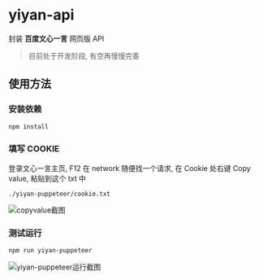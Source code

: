 # yiyan-api

封装 **百度文心一言** 网页版 API

> 目前处于开发阶段, 有空再慢慢完善

## 使用方法

### 安装依赖

```bash
npm install
```

### 填写 COOKIE

登录文心一言主页, F12 在 network 随便找一个请求, 在 Cookie 处右键 Copy value, 粘贴到这个 txt 中

```
./yiyan-puppeteer/cookie.txt
```

![copyvalue截图](https://user-images.githubusercontent.com/8413791/234236373-ed430dd0-087a-4df9-b916-65aac073f4fa.png)


### 测试运行

```bash
npm run yiyan-puppeteer
```

![yiyan-puppeteer运行截图](https://user-images.githubusercontent.com/8413791/234236909-ad14432b-29b8-4276-bb72-05c003be4b20.png)

